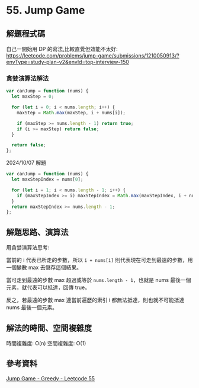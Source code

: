 # 55. Jump Game

## 解題程式碼

自己一開始用 DP 的寫法,比較直覺但效能不太好:
https://leetcode.com/problems/jump-game/submissions/1210050913/?envType=study-plan-v2&envId=top-interview-150

### 貪婪演算法解法

```javascript
var canJump = function (nums) {
  let maxStep = 0;

  for (let i = 0; i < nums.length; i++) {
    maxStep = Math.max(maxStep, i + nums[i]);

    if (maxStep >= nums.length - 1) return true;
    if (i >= maxStep) return false;
  }

  return false;
};
```

2024/10/07 解題

```javascript
var canJump = function (nums) {
  let maxStepIndex = nums[0];

  for (let i = 1; i < nums.length - 1; i++) {
    if (maxStepIndex >= i) maxStepIndex = Math.max(maxStepIndex, i + nums[i]);
  }
  return maxStepIndex >= nums.length - 1;
};
```

## 解題思路、演算法

用貪婪演算法思考:

當前的 i 代表已所走的步數，所以 `i + nums[i]` 則代表現在可走到最遠的步數，用一個變數 max 去儲存這個結果。

當可走到最遠的步數 max 超過或等於 `nums.length - 1`，也就是 nums 最後一個元素，就代表可以抵達，回傳 true。

反之，若最遠的步數 max 連當前遍歷的索引 i 都無法抵達，則也就不可能抵達 nums 最後一個元素。

## 解法的時間、空間複雜度

時間複雜度: O(n)
空間複雜度: O(1)

## 參考資料

[Jump Game - Greedy - Leetcode 55](https://youtu.be/Yan0cv2cLy8)

